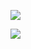 ![](https://github-readme-stats.vercel.app/api?username=ZeeshanTamboli&show_icons=true&count_private=true)

![](https://github-readme-stats.vercel.app/api/top-langs/?username=ZeeshanTamboli&layout=compact)

<!--
**ZeeshanTamboli/ZeeshanTamboli** is a ✨ _special_ ✨ repository because its `README.md` (this file) appears on your GitHub profile.

Here are some ideas to get you started:

- 🔭 I’m currently working on ...
- 🌱 I’m currently learning ...
- 👯 I’m looking to collaborate on ...
- 🤔 I’m looking for help with ...
- 💬 Ask me about ...
- 📫 How to reach me: ...
- 😄 Pronouns: ...
- ⚡ Fun fact: ...
-->
